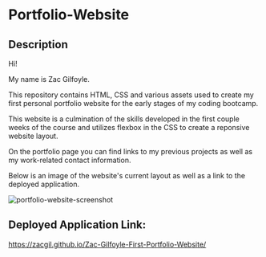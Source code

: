 # Portfolio-Website

## Description
Hi!

My name is Zac Gilfoyle.

This repository contains HTML, CSS and various assets used to create my first personal portfolio website for the early stages of my coding bootcamp.

This website is a culmination of the skills developed in the first couple weeks of the course and utilizes flexbox in the CSS to create a reponsive website layout.

On the portfolio page you can find links to my previous projects as well as my work-related contact information.

Below is an image of the website's current layout as well as a link to the deployed application.

![portfolio-website-screenshot](https://github.com/ZACGIL/Zac-Gilfoyle-First-Portfolio-Website/assets/30303489/7fb3110e-3b5d-4ca0-94fc-6be003da75cc)

## Deployed Application Link:
https://zacgil.github.io/Zac-Gilfoyle-First-Portfolio-Website/ 
